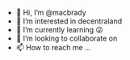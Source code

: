 - 👋 Hi, I’m @macbrady
- 👀 I’m interested in decentraland
- 🌱 I’m currently learning 😜
- 💞️ I’m looking to collaborate on
- 📫 How to reach me ...

<!---
macbrady/macbrady is a ✨ special ✨ repository because its `README.md` (this file) appears on your GitHub profile.
You can click the Preview link to take a look at your changes.
--->
